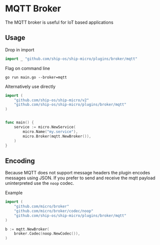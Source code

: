 # MQTT Broker

The MQTT broker is useful for IoT based applications

## Usage

Drop in import

```go
import _ "github.com/ship-os/ship-micro/plugins/broker/mqtt"
```

Flag on command line

```shell
go run main.go --broker=mqtt
```

Alternatively use directly

```go
import (
	"github.com/ship-os/ship-micro/v2"
	"github.com/ship-os/ship-micro/plugins/broker/mqtt"
)


func main() {
	service := micro.NewService(
		micro.Name("my.service"),
		micro.Broker(mqtt.NewBroker()),
	)
}
```

## Encoding

Because MQTT does not support message headers the plugin encodes messages using JSON. 
If you prefer to send and receive the mqtt payload uninterpreted use the `noop` codec.

Example

```go
import (
    "github.com/micro/broker"
    "github.com/micro/broker/codec/noop"
    "github.com/ship-os/ship-micro/plugins/broker/mqtt"
)

b := mqtt.NewBroker(
    broker.Codec(noop.NewCodec()),
)
```

